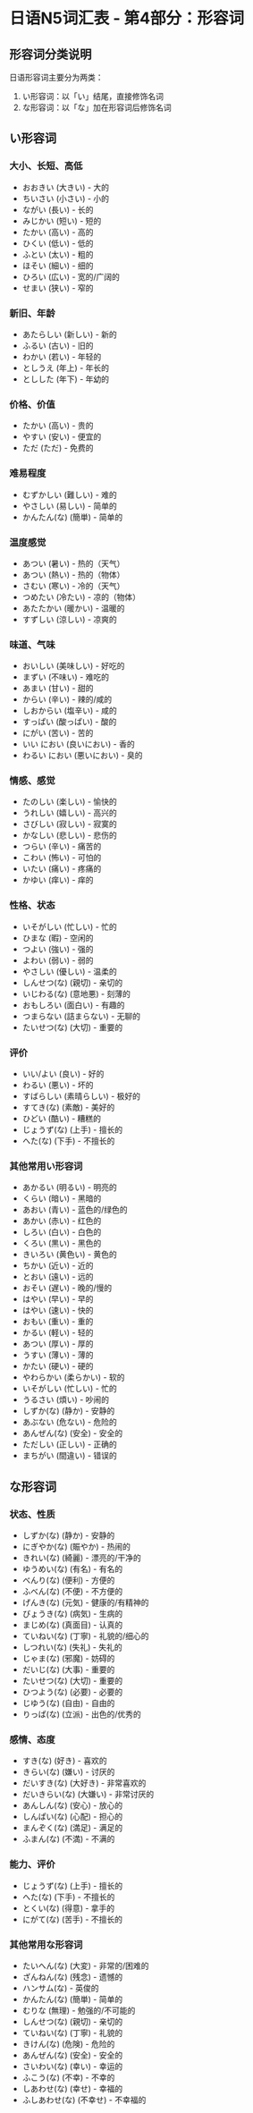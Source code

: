 # 日语N5词汇表 - 第4部分：形容词

## 形容词分类说明
日语形容词主要分为两类：
1. い形容词：以「い」结尾，直接修饰名词
2. な形容词：以「な」加在形容词后修饰名词

## い形容词

### 大小、长短、高低
- おおきい (大きい) - 大的
- ちいさい (小さい) - 小的
- ながい (長い) - 长的
- みじかい (短い) - 短的
- たかい (高い) - 高的
- ひくい (低い) - 低的
- ふとい (太い) - 粗的
- ほそい (細い) - 细的
- ひろい (広い) - 宽的/广阔的
- せまい (狭い) - 窄的

### 新旧、年龄
- あたらしい (新しい) - 新的
- ふるい (古い) - 旧的
- わかい (若い) - 年轻的
- としうえ (年上) - 年长的
- としした (年下) - 年幼的

### 价格、价值
- たかい (高い) - 贵的
- やすい (安い) - 便宜的
- ただ (ただ) - 免费的

### 难易程度
- むずかしい (難しい) - 难的
- やさしい (易しい) - 简单的
- かんたん(な) (簡単) - 简单的

### 温度感觉
- あつい (暑い) - 热的（天气）
- あつい (熱い) - 热的（物体）
- さむい (寒い) - 冷的（天气）
- つめたい (冷たい) - 凉的（物体）
- あたたかい (暖かい) - 温暖的
- すずしい (涼しい) - 凉爽的

### 味道、气味
- おいしい (美味しい) - 好吃的
- まずい (不味い) - 难吃的
- あまい (甘い) - 甜的
- からい (辛い) - 辣的/咸的
- しおからい (塩辛い) - 咸的
- すっぱい (酸っぱい) - 酸的
- にがい (苦い) - 苦的
- いい におい (良いにおい) - 香的
- わるい におい (悪いにおい) - 臭的

### 情感、感觉
- たのしい (楽しい) - 愉快的
- うれしい (嬉しい) - 高兴的
- さびしい (寂しい) - 寂寞的
- かなしい (悲しい) - 悲伤的
- つらい (辛い) - 痛苦的
- こわい (怖い) - 可怕的
- いたい (痛い) - 疼痛的
- かゆい (痒い) - 痒的

### 性格、状态
- いそがしい (忙しい) - 忙的
- ひまな (暇) - 空闲的
- つよい (強い) - 强的
- よわい (弱い) - 弱的
- やさしい (優しい) - 温柔的
- しんせつ(な) (親切) - 亲切的
- いじわる(な) (意地悪) - 刻薄的
- おもしろい (面白い) - 有趣的
- つまらない (詰まらない) - 无聊的
- たいせつ(な) (大切) - 重要的

### 评价
- いい/よい (良い) - 好的
- わるい (悪い) - 坏的
- すばらしい (素晴らしい) - 极好的
- すてき(な) (素敵) - 美好的
- ひどい (酷い) - 糟糕的
- じょうず(な) (上手) - 擅长的
- へた(な) (下手) - 不擅长的

### 其他常用い形容词
- あかるい (明るい) - 明亮的
- くらい (暗い) - 黑暗的
- あおい (青い) - 蓝色的/绿色的
- あかい (赤い) - 红色的
- しろい (白い) - 白色的
- くろい (黒い) - 黑色的
- きいろい (黄色い) - 黄色的
- ちかい (近い) - 近的
- とおい (遠い) - 远的
- おそい (遅い) - 晚的/慢的
- はやい (早い) - 早的
- はやい (速い) - 快的
- おもい (重い) - 重的
- かるい (軽い) - 轻的
- あつい (厚い) - 厚的
- うすい (薄い) - 薄的
- かたい (硬い) - 硬的
- やわらかい (柔らかい) - 软的
- いそがしい (忙しい) - 忙的
- うるさい (煩い) - 吵闹的
- しずか(な) (静か) - 安静的
- あぶない (危ない) - 危险的
- あんぜん(な) (安全) - 安全的
- ただしい (正しい) - 正确的
- まちがい (間違い) - 错误的

## な形容词

### 状态、性质
- しずか(な) (静か) - 安静的
- にぎやか(な) (賑やか) - 热闹的
- きれい(な) (綺麗) - 漂亮的/干净的
- ゆうめい(な) (有名) - 有名的
- べんり(な) (便利) - 方便的
- ふべん(な) (不便) - 不方便的
- げんき(な) (元気) - 健康的/有精神的
- びょうき(な) (病気) - 生病的
- まじめ(な) (真面目) - 认真的
- ていねい(な) (丁寧) - 礼貌的/细心的
- しつれい(な) (失礼) - 失礼的
- じゃま(な) (邪魔) - 妨碍的
- だいじ(な) (大事) - 重要的
- たいせつ(な) (大切) - 重要的
- ひつよう(な) (必要) - 必要的
- じゆう(な) (自由) - 自由的
- りっぱ(な) (立派) - 出色的/优秀的

### 感情、态度
- すき(な) (好き) - 喜欢的
- きらい(な) (嫌い) - 讨厌的
- だいすき(な) (大好き) - 非常喜欢的
- だいきらい(な) (大嫌い) - 非常讨厌的
- あんしん(な) (安心) - 放心的
- しんぱい(な) (心配) - 担心的
- まんぞく(な) (満足) - 满足的
- ふまん(な) (不満) - 不满的

### 能力、评价
- じょうず(な) (上手) - 擅长的
- へた(な) (下手) - 不擅长的
- とくい(な) (得意) - 拿手的
- にがて(な) (苦手) - 不擅长的

### 其他常用な形容词
- たいへん(な) (大変) - 非常的/困难的
- ざんねん(な) (残念) - 遗憾的
- ハンサム(な) - 英俊的
- かんたん(な) (簡単) - 简单的
- むりな (無理) - 勉强的/不可能的
- しんせつ(な) (親切) - 亲切的
- ていねい(な) (丁寧) - 礼貌的
- きけん(な) (危険) - 危险的
- あんぜん(な) (安全) - 安全的
- さいわい(な) (幸い) - 幸运的
- ふこう(な) (不幸) - 不幸的
- しあわせ(な) (幸せ) - 幸福的
- ふしあわせ(な) (不幸せ) - 不幸福的
